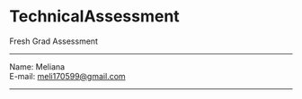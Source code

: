 # TechnicalAssessment
Fresh Grad Assessment
  
<hr>

Name: Meliana
<br>
E-mail: meli170599@gmail.com

<hr>

